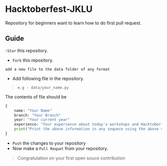 # Hacktoberfest-JKLU
Repository for beginners want to learn how to do first pull request.
## Guide
-```Star``` this repository.
- ```Fork``` this repository.
```
add a new file to the data folder of any format
```
- Add following file in the repository.

>```e.g - data/your_name.py```

The contents of file should be
```py
{
    name: "Your Name"
    branch: "Your Branch"
    year: "Your current year"
    experience: "Your experience about today's workshops and Hacktoberfest "
    print("Print the above information in any sequece using the above variables")
}
```
- ```Push``` the changes to your repository
- Now make a ```Pull Requet``` from your repository.

> Congratulation on your first open souce contribution
